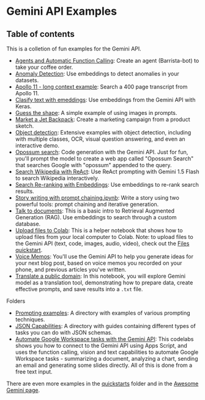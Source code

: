 # Gemini API Examples

## Table of contents
This is a colletion of fun examples for the Gemini API. 
* [Agents and Automatic Function Calling](https://github.com/google-gemini/cookbook/blob/main/examples/Agents_Function_Calling_Barista_Bot.ipynb): Create an agent (Barrista-bot) to take your coffee order. 
* [Anomaly Detection](https://github.com/google-gemini/cookbook/blob/main/examples/Anomaly_detection_with_embeddings.ipynb): Use embeddings to detect anomalies in your datasets.
* [Apollo 11 - long context example](https://github.com/google-gemini/cookbook/blob/main/examples/Apollo_11.ipynb): Search a 400 page transcript from Apollo 11.
* [Clasify text with emeddings](https://github.com/google-gemini/cookbook/blob/main/examples/Classify_text_with_embeddings.ipynb): Use embeddings from the Gemini API with Keras.
* [Guess the shape](https://github.com/google-gemini/cookbook/blob/main/examples/Guess_the_shape.ipynb): A simple example of using images in prompts.
* [Market a Jet Backpack](https://github.com/google-gemini/cookbook/blob/main/examples/Market_a_Jet_Backpack.ipynb): Create a marketing campaign from a product sketch.
* [Object detection](https://github.com/google-gemini/cookbook/blob/main/examples/Object_detection.ipynb): Extensive examples with object detection, including with multiple classes, OCR, visual question answering, and even an interactive demo.  
* [Opossum search](https://github.com/google-gemini/cookbook/blob/main/examples/Opossum_search.ipynb): Code generation with the Gemini API. Just for fun, you'll prompt the model to create a web app called "Opossum Search" that searches Google with "opossum" appended to the query.
* [Search Wikipedia with ReAct](https://github.com/google-gemini/cookbook/blob/main/examples/Search_Wikipedia_using_ReAct.ipynb): Use ReAct prompting with Gemini 1.5 Flash to search Wikipedia interactively.
* [Search Re-ranking with Embeddings](https://github.com/google-gemini/cookbook/blob/main/examples/Search_reranking_using_embeddings.ipynb): Use embeddings to re-rank search results.
* [Story writing with prompt chaining.ipynb](https://github.com/google-gemini/cookbook/blob/main/examples/Story_Writing_with_Prompt_Chaining.ipynb): Write a story using two powerful tools: prompt chaining and iterative generation.
* [Talk to documents](https://github.com/google-gemini/cookbook/blob/main/examples/Talk_to_documents_with_embeddings.ipynb): This is a basic intro to Retrieval Augmented Generation (RAG). Use embeddings to search through a custom database.
* [Upload files to Colab](https://github.com/google-gemini/cookbook/blob/main/examples/Upload_files_to_Colab.ipynb): This is a helper notebook that shows how to upload files from your local computer to Colab. Note: to upload files to the Gemini API (text, code, images, audio, video), check out the [Files quickstart](https://github.com/google-gemini/cookbook/blob/main/quickstarts/File_API.ipynb).
* [Voice Memos](https://github.com/google-gemini/cookbook/blob/main/examples/Voice_memos.ipynb): You'll use the Gemini API to help you generate ideas for your next blog post, based on voice memos you recorded on your phone, and previous articles you've written.
* [Translate a public domain](https://github.com/google-gemini/cookbook/blob/main/examples/Translate_a_Public_Domain_Book.ipynb): In this notebook, you will explore Gemini model as a translation tool, demonstrating how to prepare data, create effective prompts, and save results into a `.txt` file.

Folders
* [Prompting examples](https://github.com/google-gemini/cookbook/tree/main/examples/prompting): A directory with examples of various prompting techniques. 
* [JSON Capabilities](https://github.com/google-gemini/cookbook/blob/main/quickstarts/Tuning.ipynb): A directory with guides containing different types of tasks you can do with JSON schemas.
* [Automate Google Workspace tasks with the Gemini API](https://github.com/google-gemini/cookbook/tree/main/examples/Apps_script_and_Workspace_codelab): This codelabs shows you how to connect to the Gemini API using Apps Script, and uses the function calling, vision and text capabilities to automate Google Workspace tasks - summarizing a document, analyzing a chart, sending an email and generating some slides directly. All of this is done from a free text input.

There are even more examples in the [quickstarts](https://github.com/google-gemini/cookbook/tree/main/quickstarts) folder and in the [Awesome Gemini page](../Awesome_gemini.md).
